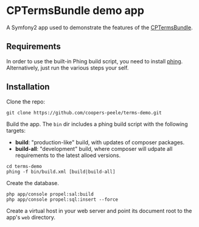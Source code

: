 CPTermsBundle demo app 
======================

A Symfony2 app used to demonstrate the features of the [CPTermsBundle](https://github.com/coopers-peele/terms-bundle).

Requirements
------------
In order to use the built-in Phing build script, you need to install [phing](http://www.phing.info/). Alternatively, just run the various steps your self.

Installation
------------

Clone the repo:

```
git clone https://github.com/coopers-peele/terms-demo.git
```

Build the app. The `bin` dir includes a phing build script with the following targets:

* **build**: "production-like" build, with updates of composer packages.
* **build-all**: "development" build, where composer will udpate all requirements to the latest alloed versions.

``` 
cd terms-demo
phing -f bin/build.xml [build|build-all]
```

Create the database.

```
php app/console propel:sal:build
php app/console propel:sql:insert --force
```

Create a virtual host in your web server and point its document root to the app's `web` directory.

